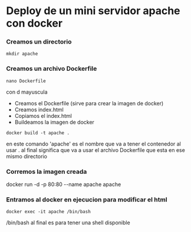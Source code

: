 # Deploy de un mini servidor apache con docker

### Creamos un directorio

```mkdir apache```

### Creamos un archivo Dockerfile

```nano Dockerfile```

con d mayuscula

- Creamos el Dockerfile (sirve para crear la imagen de docker)
- Creamos index.html
- Copiamos el index.html
- Buildeamos la imagen de docker

```docker build -t apache .```

en este comando 'apache' es el nombre que va a tener el contenedor al usar . al final significa que va a usar el archivo Dockerfile que esta en ese mismo directorio

### Corremos la imagen creada

docker run -d -p 80:80 --name apache apache

### Entramos al docker en ejecucion para modificar el html

```docker exec -it apache /bin/bash```

/bin/bash al final es para tener una shell disponible